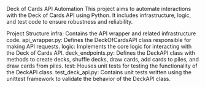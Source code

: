 Deck of Cards API Automation
This project aims to automate interactions with the Deck of Cards API using Python. It includes infrastructure, logic, and test code to ensure robustness and reliability.

Project Structure
infra: Contains the API wrapper and related infrastructure code.
api_wrapper.py: Defines the DeckOfCardsAPI class responsible for making API requests.
logic: Implements the core logic for interacting with the Deck of Cards API.
deck_endpoints.py: Defines the DeckAPI class with methods to create decks, shuffle decks, draw cards, add cards to piles, and draw cards from piles.
test: Houses unit tests for testing the functionality of the DeckAPI class.
test_deck_api.py: Contains unit tests written using the unittest framework to validate the behavior of the DeckAPI class.
